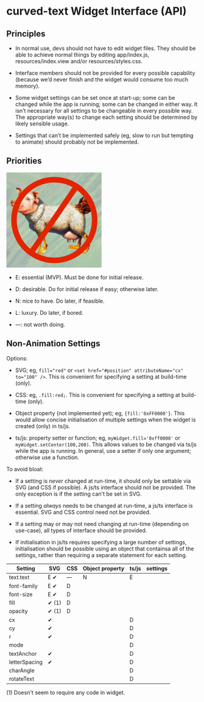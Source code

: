 curved-text Widget Interface (API)
=
Principles
-
* In normal use, devs should not have to edit widget files. They should be able to achieve normal things by editing app/index.js, resources/index.view and/or resources/styles.css.

* Interface members should not be provided for every possible capability (because we’d never finish and the widget would consume too much memory).

* Some widget settings can be set once at start-up; some can be changed while the app is running; some can be changed in either way. It isn’t necessary for all settings to be changeable in every possible way. The appropriate way(s) to change each setting should be determined by likely sensible usage.

* Settings that can’t be implemented safely (eg, slow to run but tempting to animate) should probably not be implemented.


Priorities
-
![Minimum Viable Product](MVP.png)

* E: essential (MVP). Must be done for initial release.

* D: desirable. Do for initial release if easy; otherwise later.

* N: nice to have. Do later, if feasible.

* L: luxury. Do later, if bored.

* —: not worth doing.

Non-Animation Settings
-
Options:

* SVG; eg, `fill="red"` or `<set href="#position" attributeName="cx" to="100" />`. This is convenient for specifying a setting at build-time (only).

* CSS: eg, `.fill:red;`. This is convenient for specifying a setting at build-time (only).

* Object property (not implemented yet); eg, `{fill:'0xFF0000'}`. This would allow concise initialisation of multiple settings when the widget is created (only) in ts/js.

* ts/js: property setter or function; eg, `myWidget.fill='0xff0000'` or `myWidget.setCenter(100,200)`. This allows values to be changed via ts/js while the app is running. In general, use a setter if only one argument; otherwise use a function.

To avoid bloat:

* If a setting is *never* changed at run-time, it should only be settable via SVG (and CSS if possible). A js/ts interface should not be provided. The only exception is if the setting can't be set in SVG.

* If a setting *always* needs to be changed at run-time, a js/ts interface is essential. SVG and CSS control need not be provided.

* If a setting may or may not need changing at run-time (depending on use-case), all types of interface should be provided.

* If initialisation in js/ts requires specifying a large number of settings, initialisation should be possible using an object that containsa all of the settings, rather than requiring a separate statement for each setting.

| Setting | SVG | CSS | Object property | ts/js | settings |
| --- | --- | --- | --- | --- | --- |
| text.text | E ✔ | — | N | E |   |
| font-family | E ✔ | D |  |  |   |
| font-size | E ✔ | D |  |  |  |
| fill | ✔ (1) | D |  |  |  |
| opacity | ✔ (1) | D |  |  |  |
| cx | ✔ |  |  | D | |
| cy | ✔ |  |  | D | |
| r | ✔ |  |  | D |  |
| mode |  |  |  | D |  |
| textAnchor | ✔ |  |  | D | |
| letterSpacing | ✔ |  |  | D |  |
| charAngle |  |  |  | D |  |
| rotateText |  |  |  | D | |

(1) Doesn't seem to require any code in widget.